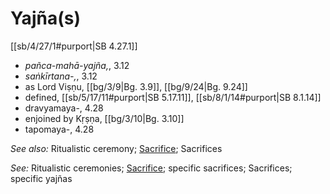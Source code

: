 # Yajña(s)

[[sb/4/27/1#purport|SB 4.27.1]]

* *pañca-mahā-yajña,*, 3.12
* *saṅkīrtana-,*, 3.12
* as Lord Viṣṇu, [[bg/3/9|Bg. 3.9]], [[bg/9/24|Bg. 9.24]]
* defined, [[sb/5/17/11#purport|SB 5.17.11]], [[sb/8/1/14#purport|SB 8.1.14]]
* dravyamaya-, 4.28
* enjoined by Kṛṣṇa, [[bg/3/10|Bg. 3.10]]
* tapomaya-, 4.28

*See also:* Ritualistic ceremony; [Sacrifice](entries/sacrifices.md); Sacrifices

*See:* Ritualistic ceremonies; [Sacrifice](entries/sacrifices.md); specific sacrifices; Sacrifices; specific yajñas
